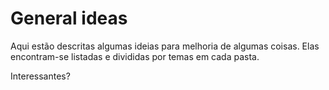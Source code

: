 # General ideas

Aqui estão descritas algumas ideias para melhoria de algumas coisas. Elas encontram-se listadas e divididas por temas em cada pasta.

Interessantes?
